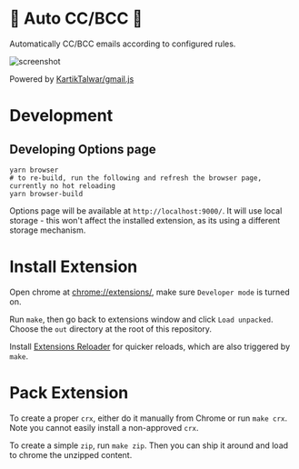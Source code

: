 # 📩 Auto CC/BCC 📩

Automatically CC/BCC emails according to configured rules.

![screenshot](https://i.imgur.com/1lJy1v8.png)

Powered by [KartikTalwar/gmail.js](https://github.com/KartikTalwar/gmail.js)

# Development

## Developing Options page

```shell
yarn browser
# to re-build, run the following and refresh the browser page, currently no hot reloading
yarn browser-build
```

Options page will be available at `http://localhost:9000/`. It will use local storage - this won't affect the installed extension, as its using a different storage mechanism.

# Install Extension

Open chrome at [chrome://extensions/](chrome://extensions/), make sure `Developer mode` is turned on.

Run `make`, then go back to extensions window and click `Load unpacked`. Choose the `out` directory at the root of this repository.

Install [Extensions Reloader](https://chrome.google.com/webstore/detail/extensions-reloader/fimgfedafeadlieiabdeeaodndnlbhid?hl=en) for quicker reloads, which are also triggered by `make`.

# Pack Extension

To create a proper `crx`, either do it manually from Chrome or run `make crx`. Note you cannot easily install a non-approved `crx`.

To create a simple `zip`, run `make zip`. Then you can ship it around and load to chrome the unzipped content.
